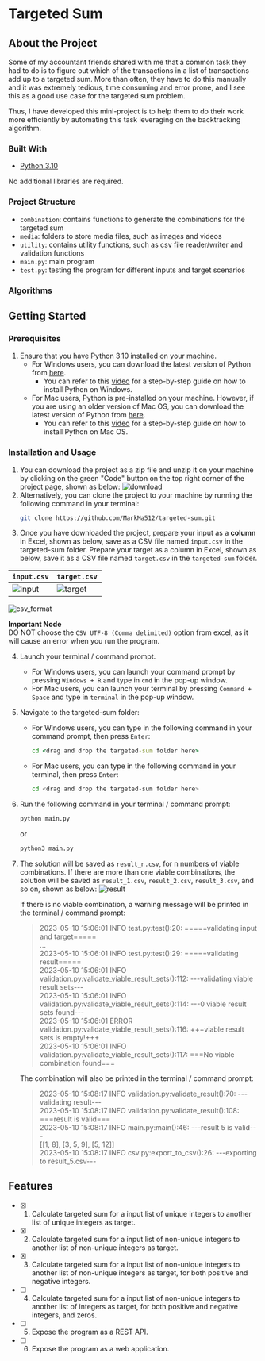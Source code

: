 # Targeted Sum

## About the Project
Some of my accountant friends shared with me that a common task they had to do is to figure out which of the transactions in a list of transactions add up to a targeted sum. More than often, they have to do this manually and it was extremely tedious, time consuming and error prone, and I see this as a good use case for the targeted sum problem. 

Thus, I have developed this mini-project is to help them to do their work more efficiently by automating this task leveraging on the backtracking algorithm.

### Built With

* [Python 3.10](https://www.python.org/)

No additional libraries are required.

### Project Structure
- `combination`: contains functions to generate the combinations for the targeted sum 
- `media`: folders to store media files, such as images and videos 
- `utility`: contains utility functions, such as csv file reader/writer and validation functions 
- `main.py`: main program 
- `test.py`: testing the program for different inputs and target scenarios 

### Algorithms 

## Getting Started 

### Prerequisites

1. Ensure that you have Python 3.10 installed on your machine. 
    - For Windows users, you can download the latest version of Python from [here](https://www.python.org/downloads/windows/).
        - You can refer to this [video](https://www.youtube.com/watch?v=0QibxSdnWW4) for a step-by-step guide on how to install Python on Windows. 
    - For Mac users, Python is pre-installed on your machine. However, if you are using an older version of Mac OS, you can download the latest version of Python from [here](https://www.python.org/downloads/mac-osx/).
        - You can refer to this [video](https://www.youtube.com/watch?v=NmB1AwF3G3k) for a step-by-step guide on how to install Python on Mac OS.

### Installation and Usage

1. You can download the project as a zip file and unzip it on your machine by clicking on the green "Code" button on the top right corner of the project page, shown as below:
    ![download](media/download.png)
2. Alternatively, you can clone the project to your machine by running the following command in your terminal:
    ```sh
    git clone https://github.com/MarkMa512/targeted-sum.git
    ```
3. Once you have downloaded the project, prepare your input as a **column** in Excel, shown as below, save as a CSV file named `input.csv` in the targeted-sum folder. Prepare your target as a column in Excel, shown as below, save it as a CSV file named `target.csv` in the `targeted-sum` folder. 

| `input.csv`  | `target.csv` |
| ------------- | ------------- |
| ![input](media/input.png) | ![target](media/target.png) |

![csv_format](media/csv_format.png)

**Important Node**  
DO NOT choose the  `CSV UTF-8 (Comma delimited)` option from excel, as it will cause an error when you run the program. 

4. Launch your terminal / command prompt. 
    - For Windows users, you can launch your command prompt by pressing `Windows + R` and type in `cmd` in the pop-up window.
    - For Mac users, you can launch your terminal by pressing `Command + Space` and type in `terminal` in the pop-up window.

5. Navigate to the targeted-sum folder: 
    - For Windows users, you can type in the following command in your command prompt, then press `Enter`:
        ```cmd
        cd <drag and drop the targeted-sum folder here>
        ```
    - For Mac users, you can type in the following command in your terminal, then press `Enter`:
        ```sh
        cd <drag and drop the targeted-sum folder here>
        ```

6. Run the following command in your terminal / command prompt:
    ```sh
    python main.py
    ```
    or 
    ```sh 
    python3 main.py
    ```
7. The solution will be saved as `result_n.csv`, for n numbers of viable combinations. If there are more than one viable combinations, the solution will be saved as `result_1.csv`, `result_2.csv`, `result_3.csv`, and so on, shown as below:
    ![result](media/result.png)

    If there is no viable combination, a warning message will be printed in the terminal / command prompt: 

    > 2023-05-10 15:06:01 INFO test.py:test():20: =====validating input and target=====  
    > ...  
    > 2023-05-10 15:06:01 INFO test.py:test():29: =====validating result=====  
    > 2023-05-10 15:06:01 INFO validation.py:validate_viable_result_sets():112: ---validating viable result sets---  
    > 2023-05-10 15:06:01 INFO validation.py:validate_viable_result_sets():114: ---0 viable result sets found---  
    > 2023-05-10 15:06:01 ERROR validation.py:validate_viable_result_sets():116: +++viable result sets is empty!+++  
    > 2023-05-10 15:06:01 INFO validation.py:validate_viable_result_sets():117: ===No viable combination found===  
    
    The combination will also be printed in the terminal / command prompt:  

    > 2023-05-10 15:08:17 INFO validation.py:validate_result():70: ---validating result---  
    > 2023-05-10 15:08:17 INFO validation.py:validate_result():108: ===result is valid===  
    > 2023-05-10 15:08:17 INFO main.py:main():46: ---result 5 is valid---  
    > [[1, 8], [3, 5, 9], [5, 12]]  
    > 2023-05-10 15:08:17 INFO csv.py:export_to_csv():26: ---exporting to result_5.csv---  

## Features 

- [x] 1. Calculate targeted sum for a input list of unique integers to another list of unique integers as target. 
- [x] 2. Calculate targeted sum for a input list of non-unique integers to another list of non-unique integers as target. 
- [x] 3. Calculate targeted sum for a input list of non-unique integers to another list of non-unique integers as target, for both positive and negative integers. 
- [ ] 4. Calculate targeted sum for a input list of non-unique integers to another list of integers as target, for both positive and negative integers, and zeros. 
- [ ] 5. Expose the program as a REST API. 
- [ ] 6. Expose the program as a web application. 
